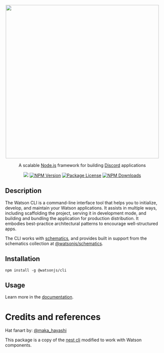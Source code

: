 <p align="center">
  <a href="http://watsonjs.io/" target="blank">
    <img src="https://watsonjs.io/static/logo.png" width="500" />
  </a>
</p>

<p align="center">
  A scalable <a href="https://nodejs.org">Node.js</a> framework for building <a href="https://discord.com">Discord</a> applications
</p>

<p align="center">
  <a href="https://www.npmjs.com/~watsonjs"
    ><img
      src="https://img.shields.io/github/stars/M1CH3L1US/watson?style=flat-square"
  /></a>
  <a href="https://www.npmjs.com/~watsonjs"
    ><img
      src="https://img.shields.io/npm/v/@watsonjs/cli.svg?style=flat-square"
      alt="NPM Version"
  /></a>
  <a href="https://www.npmjs.com/~watsonjs"
    ><img
      src="https://img.shields.io/npm/l/@watsonjs/cli.svg?style=flat-square"
      alt="Package License"
  /></a>
  <a href="https://www.npmjs.com/~watsonjs"
    ><img
      src="https://img.shields.io/npm/dm/@watsonjs/cli.svg?style=flat-square"
      alt="NPM Downloads"
  /></a>
</p>

## Description

The Watson CLI is a command-line interface tool that helps you to initialize, develop, and maintain your Watson applications. It assists in multiple ways, including scaffolding the project, serving it in development mode, and building and bundling the application for production distribution. It embodies best-practice architectural patterns to encourage well-structured apps.

The CLI works with [schematics](https://github.com/angular/angular-cli/tree/master/packages/angular_devkit/schematics), and provides built in support from the schematics collection at [@watsonjs/schematics](https://github.com/M1CH3L1US/watsonjs-schematics).

## Installation

```
npm install -g @watsonjs/cli
```

## Usage

Learn more in the [documentation](https://watsonjs.io/pages/cli/setup).

# Credits and references

Hat fanart by: <a href="https://twitter.com/maka_hayashi">@maka_hayashi</a>

This package is a copy of the <a href="https://github.com/nestjs/nest-cli">nest cli</a> modified to work with Watson components.
